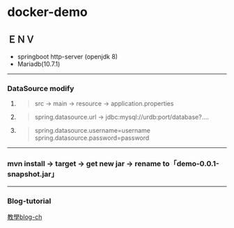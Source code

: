# docker-demo
## ＥＮＶ
* springboot http-server (openjdk 8)
* Mariadb(10.7.1)
---
### DataSource modify 
1. > src -> main -> resource -> application.properties
2. > spring.datasource.url -> jdbc:mysql://urdb:port/database?....
3. > spring.datasource.username=username
   > spring.datasource.password=password
---
### mvn install -> target -> get new jar -> rename to「demo-0.0.1-snapshot.jar」
---
### Blog-tutorial
[教學blog-ch](https://medium.com/@conqueror89107/%E5%AF%A6%E4%BD%9Cdocker-docker-compose-springboot-mariadb-95192eaebac5)

